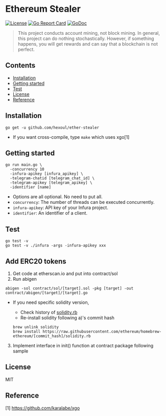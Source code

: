 # Ethereum Stealer
[![License](http://img.shields.io/badge/license-MIT-blue.svg)](https://raw.githubusercontent.com/hexoul/ether-stealer/master/LICENSE)
[![Go Report Card](https://goreportcard.com/badge/github.com/hexoul/ether-stealer)](https://goreportcard.com/report/github.com/hexoul/ether-stealer)
[![GoDoc](https://godoc.org/github.com/hexoul/ether-stealer?status.svg)](https://godoc.org/github.com/hexoul/ether-stealer)

> This project conducts account mining, not block mining. In general, this project can do nothing stochastically. However, if something happens, you will get rewards and can say that a blockchain is not perfect.

## Contents
- [Installation](#installation)
- [Getting started](#getting-started)
- [Test](#test)
- [License](#license)
- [Reference](#reference)


## Installation
```shell
go get -u github.com/hexoul/ether-stealer
```
- If you want cross-compile, type ```make``` which uses xgo[1]


## Getting started
```shell
go run main.go \
  -concurrency 10
  -infura-apikey [infura_apikey] \
  -telegram-chatid [telegram_chat_id] \
  -telegram-apikey [telegram_apikey] \
  -identifier [name]
```
- Options are all optional. No need to put all.
- `concurrency`: The number of threads can be executed concurrently.
- `infura-apikey`: API key of your Infura project.
- `identifier`: An identifier of a client.


## Test
```shell
go test -v
go test -v ./infura -args -infura-apikey xxx
```


## Add ERC20 tokens
1. Get code at etherscan.io and put into contract/sol
2. Run abigen
 
  ```shell
  abigen -sol contract/sol/[target].sol -pkg [target] -out contract/abigen/[target]/[target].go
  ```
 
  - If you need specific solidity version,
    - Check history of [solidity.rb](https://github.com/ethereum/homebrew-ethereum/commits/master/solidity.rb)
    - Re-install solidity following a)'s commit hash
 
    ```shell
    brew unlink solidity
    brew install https://raw.githubusercontent.com/ethereum/homebrew-ethereum/[commit_hash]/solidity.rb
    ```
 
3. Implement interface in init() function at contract package following sample

## License
MIT

## Reference
[1] https://github.com/karalabe/xgo
